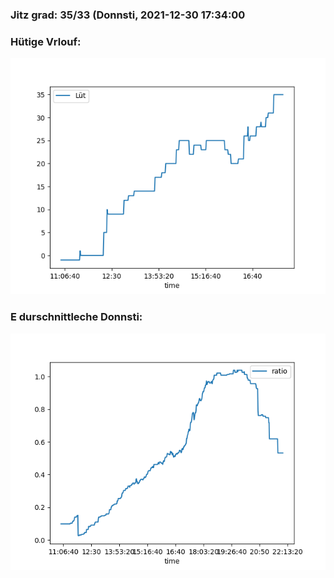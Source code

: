 ### Jitz grad: 35/33 (Donnsti, 2021-12-30 17:34:00

### Hütige Vrlouf:
![Graph](Today.png)

### E durschnittleche Donnsti:
![Graph](Donnsti.png)